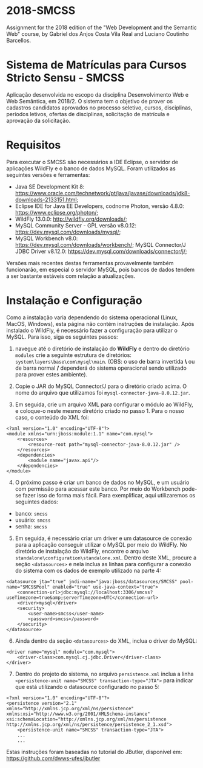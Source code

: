 # 2018-SMCSS
Assignment for the 2018 edition of the "Web Development and the Semantic Web" course, by Gabriel dos Anjos Costa Vila Real and Luciano Coutinho Barcellos.


# Sistema de Matrículas para Cursos Stricto Sensu - SMCSS
Aplicação desenvolvida no escopo da disciplina Desenvolvimento Web e Web Semântica, em 2018/2. O sistema tem o objetivo de prover os cadastros candidatos aprovados no processo seletivo, cursos, disciplinas, períodos letivos, ofertas de disciplinas, solicitação de matrícula e aprovação da solicitação. 

# Requisitos 
Para executar o SMCSS são necessários a IDE Eclipse, o servidor de aplicações WildFly e o banco de dados MySQL. Foram utilizados as seguintes versões e ferramentas:

* Java SE Development Kit 8: https://www.oracle.com/technetwork/pt/java/javase/downloads/jdk8-downloads-2133151.html;
* Eclipse IDE for Java EE Developers, codnome Photon, versão 4.8.0: https://www.eclipse.org/photon/;
* WildFly 13.0.0: http://wildfly.org/downloads/;
* MySQL Community Server - GPL versão v8.0.12: https://dev.mysql.com/downloads/mysql/;
* MySQL Workbench v8.0: https://dev.mysql.com/downloads/workbench/;
MySQL Connector/J JDBC Driver v8.12.0: https://dev.mysql.com/downloads/connector/j/;

Versões mais recentes destas ferramentas provavelmente também funcionarão, em especial o servidor MySQL, pois bancos de dados tendem a ser bastante estáveis com relação a atualizações.

# Instalação  e Configuração

Como a instalação varia dependendo do sistema operacional (Linux, MacOS, Windows), esta página não contém instruções de instalação. 
Após instalado o WildFly, é necessário fazer a configuração para utilizar o MySQL. Para isso, siga os seguintes passos:

1. navegue até o diretório de instalação do **WildFly** e dentro do diretório ```modules``` crie a seguinte estrutura de diretórios:  ```system\layers\base\com\mysql\main```. (OBS: o uso de barra invertida **\\** ou de barra normal **/** dependerá do sistema operacional sendo utilizado para prover estes ambiente). 

2. Copie o JAR do MySQL Connector/J para o diretório criado acima. O nome do arquivo que utilizamos foi ```mysql-connector-java-8.0.12.jar```. 

3. Em seguida, crie um arquivo XML para configurar o módulo ao WildFly, e coloque-o neste mesmo diretório criado no passo 1. Para o nosso caso, o conteúdo do XML foi:

```
<?xml version="1.0" encoding="UTF-8"?>
<module xmlns="urn:jboss:module:1.1" name="com.mysql">
    <resources>
        <resource-root path="mysql-connector-java-8.0.12.jar" />
    </resources>
    <dependencies>
        <module name="javax.api"/>
    </dependencies>
</module>
```



4. O próximo passo é criar um banco de dados no MySQL, e um usuário com permissão para acessar este banco. Por meio do Workbench pode-se fazer isso de forma mais fácil. Para exemplificar, aqui utilizaremos os seguintes dados: 
* banco: ```smcss```
* usuário: ```smcss```
* senha: ```smcss```

5. Em seguida, é necessário criar um driver e um datasource de conexão para a aplicação conseguir utilizar o MySQL por meio do WildFly. No diretório de instalação do WildFly, encontre o arquivo ```standalone\configuration\standalone.xml```. Dentro deste XML, procure a seção ```<datasources>``` e nela inclua as linhas para configurar a conexão do sistema com os dados de exemplo utilizado na parte 4:

```
<datasource jta="true" jndi-name="java:jboss/datasources/SMCSS" pool-name="SMCSSPool" enabled="true" use-java-context="true">
	<connection-url>jdbc:mysql://localhost:3306/smcss?useTimezone=true&amp;serverTimezone=UTC</connection-url>
	<driver>mysql</driver>
	<security>
		<user-name>smcss</user-name>
		<password>smcss</password>
	</security>
</datasource>
```


6. Ainda dentro da seção ```<datasources>``` do XML, inclua o driver do MySQL:

```
<driver name="mysql" module="com.mysql">
	<driver-class>com.mysql.cj.jdbc.Driver</driver-class>
</driver>
```

7. Dentro do projeto do sistema, no arquivo ```persistence.xml``` inclua a linha ```<persistence-unit name="SMCSS" transaction-type="JTA">``` para indicar que está utilizando o datasource configurado no passo 5: 

```
<?xml version="1.0" encoding="UTF-8"?>
<persistence version="2.1" xmlns="http://xmlns.jcp.org/xml/ns/persistence" xmlns:xsi="http://www.w3.org/2001/XMLSchema-instance" xsi:schemaLocation="http://xmlns.jcp.org/xml/ns/persistence http://xmlns.jcp.org/xml/ns/persistence/persistence_2_1.xsd">
	<persistence-unit name="SMCSS" transaction-type="JTA">
	...
	...
```

Estas instruções foram baseadas no tutorial do JButler, disponível em: https://github.com/dwws-ufes/jbutler
